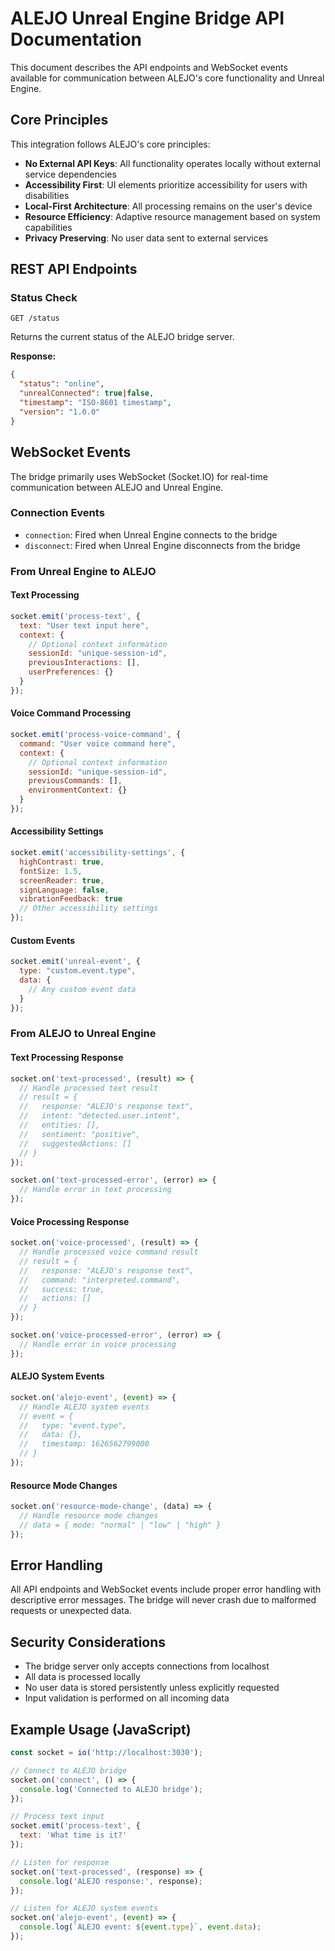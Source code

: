 # ALEJO Unreal Engine Bridge API Documentation

This document describes the API endpoints and WebSocket events available for communication between ALEJO's core functionality and Unreal Engine.

## Core Principles

This integration follows ALEJO's core principles:

- **No External API Keys**: All functionality operates locally without external service dependencies
- **Accessibility First**: UI elements prioritize accessibility for users with disabilities
- **Local-First Architecture**: All processing remains on the user's device
- **Resource Efficiency**: Adaptive resource management based on system capabilities
- **Privacy Preserving**: No user data sent to external services

## REST API Endpoints

### Status Check

```text
GET /status
```

Returns the current status of the ALEJO bridge server.

**Response:**

```json
{
  "status": "online",
  "unrealConnected": true|false,
  "timestamp": "ISO-8601 timestamp",
  "version": "1.0.0"
}
```

## WebSocket Events

The bridge primarily uses WebSocket (Socket.IO) for real-time communication between ALEJO and Unreal Engine.

### Connection Events

- `connection`: Fired when Unreal Engine connects to the bridge
- `disconnect`: Fired when Unreal Engine disconnects from the bridge

### From Unreal Engine to ALEJO

#### Text Processing

```javascript
socket.emit('process-text', {
  text: "User text input here",
  context: {
    // Optional context information
    sessionId: "unique-session-id",
    previousInteractions: [],
    userPreferences: {}
  }
});
```

#### Voice Command Processing

```javascript
socket.emit('process-voice-command', {
  command: "User voice command here",
  context: {
    // Optional context information
    sessionId: "unique-session-id",
    previousCommands: [],
    environmentContext: {}
  }
});
```

#### Accessibility Settings

```javascript
socket.emit('accessibility-settings', {
  highContrast: true,
  fontSize: 1.5,
  screenReader: true,
  signLanguage: false,
  vibrationFeedback: true
  // Other accessibility settings
});
```

#### Custom Events

```javascript
socket.emit('unreal-event', {
  type: "custom.event.type",
  data: {
    // Any custom event data
  }
});
```

### From ALEJO to Unreal Engine

#### Text Processing Response

```javascript
socket.on('text-processed', (result) => {
  // Handle processed text result
  // result = {
  //   response: "ALEJO's response text",
  //   intent: "detected.user.intent",
  //   entities: [],
  //   sentiment: "positive",
  //   suggestedActions: []
  // }
});

socket.on('text-processed-error', (error) => {
  // Handle error in text processing
});
```

#### Voice Processing Response

```javascript
socket.on('voice-processed', (result) => {
  // Handle processed voice command result
  // result = {
  //   response: "ALEJO's response text",
  //   command: "interpreted.command",
  //   success: true,
  //   actions: []
  // }
});

socket.on('voice-processed-error', (error) => {
  // Handle error in voice processing
});
```

#### ALEJO System Events

```javascript
socket.on('alejo-event', (event) => {
  // Handle ALEJO system events
  // event = {
  //   type: "event.type",
  //   data: {},
  //   timestamp: 1626562799000
  // }
});
```

#### Resource Mode Changes

```javascript
socket.on('resource-mode-change', (data) => {
  // Handle resource mode changes
  // data = { mode: "normal" | "low" | "high" }
});
```

## Error Handling

All API endpoints and WebSocket events include proper error handling with descriptive error messages. The bridge will never crash due to malformed requests or unexpected data.

## Security Considerations

- The bridge server only accepts connections from localhost
- All data is processed locally
- No user data is stored persistently unless explicitly requested
- Input validation is performed on all incoming data

## Example Usage (JavaScript)

```javascript
const socket = io('http://localhost:3030');

// Connect to ALEJO bridge
socket.on('connect', () => {
  console.log('Connected to ALEJO bridge');
});

// Process text input
socket.emit('process-text', { 
  text: 'What time is it?' 
});

// Listen for response
socket.on('text-processed', (response) => {
  console.log('ALEJO response:', response);
});

// Listen for ALEJO system events
socket.on('alejo-event', (event) => {
  console.log(`ALEJO event: ${event.type}`, event.data);
});
```
